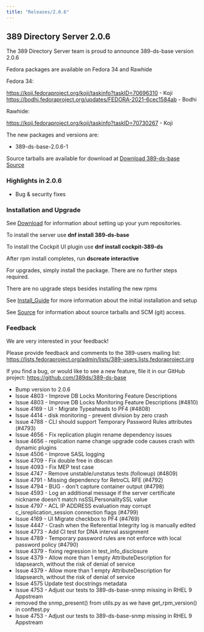 ```yaml
---
title: "Releases/2.0.6"
---
```


389 Directory Server 2.0.6
-----------------------------

The 389 Directory Server team is proud to announce 389-ds-base version 2.0.6

Fedora packages are available on Fedora 34 and Rawhide

Fedora 34:

<https://koji.fedoraproject.org/koji/taskinfo?taskID=70696310> - Koji
<https://bodhi.fedoraproject.org/updates/FEDORA-2021-6cec1584ab> - Bodhi

Rawhide:

<https://koji.fedoraproject.org/koji/taskinfo?taskID=70730267> - Koji


The new packages and versions are:

- 389-ds-base-2.0.6-1

Source tarballs are available for download at [Download 389-ds-base Source](https://github.com/389ds/389-ds-base/archive/389-ds-base-2.0.6.tar.gz)

### Highlights in 2.0.6

- Bug & security fixes

### Installation and Upgrade 

See [Download](../download.html) for information about setting up your yum repositories.

To install the server use **dnf install 389-ds-base**

To install the Cockpit UI plugin use **dnf install cockpit-389-ds**

After rpm install completes, run **dscreate interactive**

For upgrades, simply install the package.  There are no further steps required.

There are no upgrade steps besides installing the new rpms 

See [Install\_Guide](../howto/howto-install-389.html) for more information about the initial installation and setup

See [Source](../development/source.html) for information about source tarballs and SCM (git) access.

### Feedback

We are very interested in your feedback!

Please provide feedback and comments to the 389-users mailing list: <https://lists.fedoraproject.org/admin/lists/389-users.lists.fedoraproject.org>

If you find a bug, or would like to see a new feature, file it in our GitHub project: <https://github.com/389ds/389-ds-base>

- Bump version to 2.0.6
- Issue 4803 - Improve DB Locks Monitoring Feature Descriptions
- Issue 4803 - Improve DB Locks Monitoring Feature Descriptions (#4810)
- Issue 4169 - UI - Migrate Typeaheads to PF4 (#4808)
- Issue 4414 - disk monitoring - prevent division by zero crash
- Issue 4788 - CLI should support Temporary Password Rules attributes (#4793)
- Issue 4656 - Fix replication plugin rename dependency issues
- Issue 4656 - replication name change upgrade code causes crash with dynamic plugins
- Issue 4506 - Improve SASL logging
- Issue 4709 - Fix double free in dbscan
- Issue 4093 - Fix MEP test case
- Issue 4747 - Remove unstable/unstatus tests (followup) (#4809)
- Issue 4791 - Missing dependency for RetroCL RFE (#4792)
- Issue 4794 - BUG - don't capture container output (#4798)
- Issue 4593 - Log an additional message if the server certificate nickname doesn't match nsSSLPersonalitySSL value
- Issue 4797 - ACL IP ADDRESS evaluation may corrupt c_isreplication_session connection flags (#4799)
- Issue 4169 - UI Migrate checkbox to PF4 (#4769)
- Issue 4447 - Crash when the Referential Integrity log is manually edited
- Issue 4773 - Add CI test for DNA interval assignment
- Issue 4789 - Temporary password rules are not enforce with local password policy (#4790)
- Issue 4379 - fixing regression in test_info_disclosure
- Issue 4379 - Allow more than 1 empty AttributeDescription for ldapsearch, without the risk of denial of service
- Issue 4379 - Allow more than 1 empty AttributeDescription for ldapsearch, without the risk of denial of service
- Issue 4575 Update test docstrings metadata
- Issue 4753 - Adjust our tests to 389-ds-base-snmp missing in RHEL 9 Appstream
- removed the snmp_present() from utils.py as we have get_rpm_version() in conftest.py
- Issue 4753 - Adjust our tests to 389-ds-base-snmp missing in RHEL 9 Appstream


